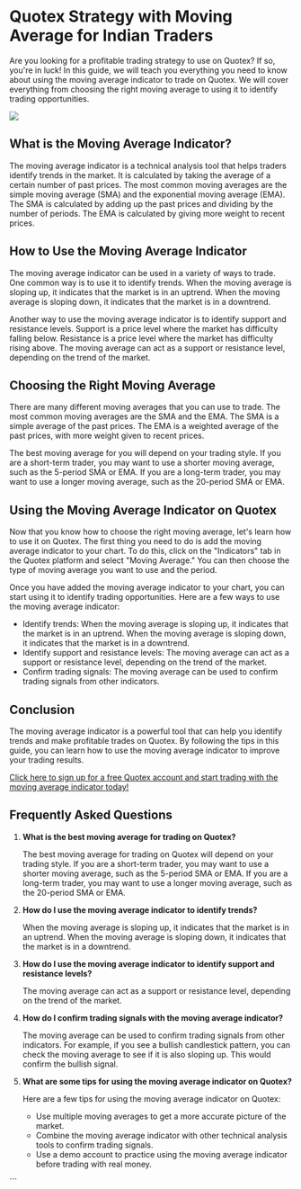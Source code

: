 # Quotex Strategy with Moving Average for Indian Traders

Are you looking for a profitable trading strategy to use on Quotex? If
so, you\'re in luck! In this guide, we will teach you everything you
need to know about using the moving average indicator to trade on
Quotex. We will cover everything from choosing the right moving average
to using it to identify trading opportunities.

[![](https://static.quotex.io/files/4_en/300_250.jpg)](https://traff.sbs/brokerqxlid)

## What is the Moving Average Indicator?

The moving average indicator is a technical analysis tool that helps
traders identify trends in the market. It is calculated by taking the
average of a certain number of past prices. The most common moving
averages are the simple moving average (SMA) and the exponential moving
average (EMA). The SMA is calculated by adding up the past prices and
dividing by the number of periods. The EMA is calculated by giving more
weight to recent prices.

## How to Use the Moving Average Indicator

The moving average indicator can be used in a variety of ways to trade.
One common way is to use it to identify trends. When the moving average
is sloping up, it indicates that the market is in an uptrend. When the
moving average is sloping down, it indicates that the market is in a
downtrend.

Another way to use the moving average indicator is to identify support
and resistance levels. Support is a price level where the market has
difficulty falling below. Resistance is a price level where the market
has difficulty rising above. The moving average can act as a support or
resistance level, depending on the trend of the market.

## Choosing the Right Moving Average

There are many different moving averages that you can use to trade. The
most common moving averages are the SMA and the EMA. The SMA is a simple
average of the past prices. The EMA is a weighted average of the past
prices, with more weight given to recent prices.

The best moving average for you will depend on your trading style. If
you are a short-term trader, you may want to use a shorter moving
average, such as the 5-period SMA or EMA. If you are a long-term trader,
you may want to use a longer moving average, such as the 20-period SMA
or EMA.

## Using the Moving Average Indicator on Quotex

Now that you know how to choose the right moving average, let\'s learn
how to use it on Quotex. The first thing you need to do is add the
moving average indicator to your chart. To do this, click on the
"Indicators" tab in the Quotex platform and select "Moving
Average." You can then choose the type of moving average you want to
use and the period.

Once you have added the moving average indicator to your chart, you can
start using it to identify trading opportunities. Here are a few ways to
use the moving average indicator:

-   Identify trends: When the moving average is sloping up, it indicates
    that the market is in an uptrend. When the moving average is sloping
    down, it indicates that the market is in a downtrend.
-   Identify support and resistance levels: The moving average can act
    as a support or resistance level, depending on the trend of the
    market.
-   Confirm trading signals: The moving average can be used to confirm
    trading signals from other indicators.

## Conclusion

The moving average indicator is a powerful tool that can help you
identify trends and make profitable trades on Quotex. By following the
tips in this guide, you can learn how to use the moving average
indicator to improve your trading results.

[Click here to sign up for a free Quotex account and start trading with
the moving average indicator
today!](\%22https://traff.sbs/brokerqxsignup\%22)

## Frequently Asked Questions

1.  **What is the best moving average for trading on Quotex?**

    The best moving average for trading on Quotex will depend on your
    trading style. If you are a short-term trader, you may want to use a
    shorter moving average, such as the 5-period SMA or EMA. If you are
    a long-term trader, you may want to use a longer moving average,
    such as the 20-period SMA or EMA.

2.  **How do I use the moving average indicator to identify trends?**

    When the moving average is sloping up, it indicates that the market
    is in an uptrend. When the moving average is sloping down, it
    indicates that the market is in a downtrend.

3.  **How do I use the moving average indicator to identify support and
    resistance levels?**

    The moving average can act as a support or resistance level,
    depending on the trend of the market.

4.  **How do I confirm trading signals with the moving average
    indicator?**

    The moving average can be used to confirm trading signals from other
    indicators. For example, if you see a bullish candlestick pattern,
    you can check the moving average to see if it is also sloping up.
    This would confirm the bullish signal.

5.  **What are some tips for using the moving average indicator on
    Quotex?**

    Here are a few tips for using the moving average indicator on
    Quotex:

    -   Use multiple moving averages to get a more accurate picture of
        the market.
    -   Combine the moving average indicator with other technical
        analysis tools to confirm trading signals.
    -   Use a demo account to practice using the moving average
        indicator before trading with real money.

\`\`\`

